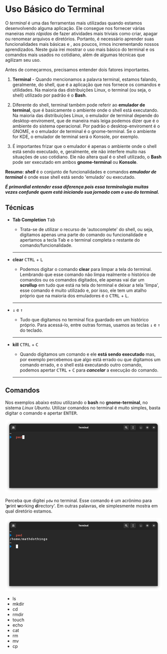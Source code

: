 # Uso Básico do Terminal

O _terminal_ é uma das ferramentas mais utilizadas quando estamos desenvolvendo alguma aplicação. Ele consegue nos fornecer várias maneiras _mais rápidas_ de fazer atividades mais triviais como criar, apagar ou renomear arquivos e diretórios. Portanto, é necessário aprender suas funcionalidades mais básicas e , aos poucos, irmos incrementando nossos aprendizados. Neste guia irei mostrar o uso mais básico do terminal e os comandos mais usados no cotidiano, além de algumas técnicas que agilizam seu uso.

Antes de começarmos, precisamos entender dois fatores importantes.

1. **Terminal** - Quando mencionamos a palavra terminal, estamos falando, geralmente, do shell, que é a aplicação que nos fornece os comandos e utilidades. Na maioria das distribuições Linux, o terminal (ou seja, o shell) utilizado por padrão é o **Bash**.

2. Diferente do shell, terminal também pode referir ao **emulador de terminal**, que é basicamente o ambiente onde o shell está executando. Na maioria das distribuições Linux, o emulador de terminal depende do desktop-enviroment, que de maneira mais leiga podemos dizer que é o ambiente do sistema operacional. Por padrão o desktop-enviroment é o GNOME, e o emulador de terminal é o gnome-terminal. Se o ambiente for KDE, o emulador de terminal será o Konsole, por exemplo.
3. É importantes frizar que o emulador é apenas o ambiente onde o shell está sendo executado, e, geralmente, ele não interfere muito nas situações de uso cotidiano. Ele não altera qual é o shell utilizado, o **Bash** pode ser executado em ambos **gnome-terminal** ou **Konsole**.

**Resumo:** **_shell_** é o conjunto de funcionalidades e comandos **_emulador de terminal_** é onde esse shell está sendo 'emulado' ou executado.

**_É primordial entender essa diferença pois essa terminologia muitas vezes confunde quem está iniciando sua jornada com o uso do terminal._**

## Técnicas

- **Tab Completion** <kbd>Tab</kbd>

  - Trata-se de utilizar o recurso de 'autocomplete' do shell, ou seja, digitamos apenas uma parte do comando ou funcionalidade e apertamos a tecla <kbd>Tab</kbd> e o terminal completa o restante do comando/funcionalidade.

  ***

- **clear** <kbd>CTRL</kbd> + <kbd>L</kbd>

  - Podemos digitar o comando **clear** para limpar a tela do terminal. Lembrando que esse comando não limpa realmente o histórico de comandos ou os comandos digitados, ele apenas vai dar um **scrollup** em tudo que está na tela do terminal e deixar a tela 'limpa', esse comando é muito utilizado e, por isso, ele tem um atalho próprio que na maioria dos emuladores é o <kbd>CTRL</kbd> + <kbd>L</kbd>.

  ***

- <kbd>&darr;</kbd> e <kbd>&uarr;</kbd>

  - Tudo que digitamos no terminal fica guardado em um histórico próprio. Para acessá-lo, entre outras formas, usamos as teclas <kbd>&darr;</kbd> e <kbd>&uarr;</kbd> do teclado.

  ***

- **kill** <kbd>CTRL</kbd> + <kbd>C</kbd>

  - Quando digitamos um comando e ele **está sendo executado** mas, por exemplo percebemos que algo está errado ou que digitamos um comando errado, e o shell está executando outro comando, podemos apertar <kbd>CTRL</kbd> + <kbd>C</kbd> para **_cancelar_** a execução do comando.

  ***

## Comandos

Nos exemplos abaixo estou utilizando o **bash** no **gnome-terminal**, no sistema _Linux Ubuntu_. Utilizar comandos no terminal é muito simples, basta digitar o comando e apertar <kbd>ENTER</kbd>.

![pwd command](./images/pwd.png)

Perceba que digitei `pdw` no terminal. Esse comando é um acrônimo para \'**p**rint **w**orking **d**irectory\'. Em outras palavras, ele simplesmente mostra em qual diretório estamos.

![pwd result](./images/pwd-result.png)

- ls
- mkdir
- cd
- rmdir
- touch
- echo
- cat
- rm
- mv
- cp
